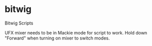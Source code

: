 # bitwig
Bitwig Scripts

UFX mixer needs to be in Mackie mode for script to work.
Hold down "Forward" when turning on mixer to switch modes.
